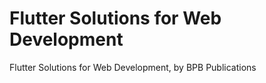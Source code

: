 # Flutter Solutions for Web Development
 Flutter Solutions for Web Development, by BPB Publications

